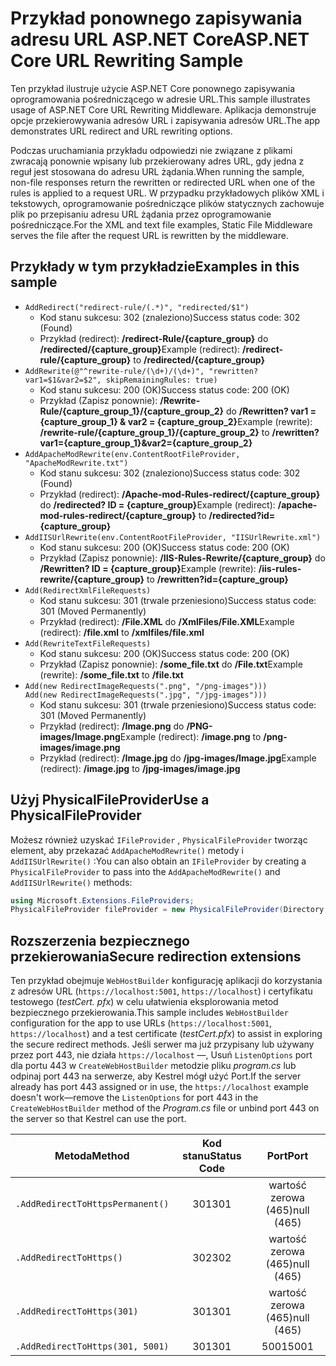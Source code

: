 # <a name="aspnet-core-url-rewriting-sample"></a><span data-ttu-id="90472-101">Przykład ponownego zapisywania adresu URL ASP.NET Core</span><span class="sxs-lookup"><span data-stu-id="90472-101">ASP.NET Core URL Rewriting Sample</span></span>

<span data-ttu-id="90472-102">Ten przykład ilustruje użycie ASP.NET Core ponownego zapisywania oprogramowania pośredniczącego w adresie URL.</span><span class="sxs-lookup"><span data-stu-id="90472-102">This sample illustrates usage of ASP.NET Core URL Rewriting Middleware.</span></span> <span data-ttu-id="90472-103">Aplikacja demonstruje opcje przekierowywania adresów URL i zapisywania adresów URL.</span><span class="sxs-lookup"><span data-stu-id="90472-103">The app demonstrates URL redirect and URL rewriting options.</span></span>

<span data-ttu-id="90472-104">Podczas uruchamiania przykładu odpowiedzi nie związane z plikami zwracają ponownie wpisany lub przekierowany adres URL, gdy jedna z reguł jest stosowana do adresu URL żądania.</span><span class="sxs-lookup"><span data-stu-id="90472-104">When running the sample, non-file responses return the rewritten or redirected URL when one of the rules is applied to a request URL.</span></span> <span data-ttu-id="90472-105">W przypadku przykładowych plików XML i tekstowych, oprogramowanie pośredniczące plików statycznych zachowuje plik po przepisaniu adresu URL żądania przez oprogramowanie pośredniczące.</span><span class="sxs-lookup"><span data-stu-id="90472-105">For the XML and text file examples, Static File Middleware serves the file after the request URL is rewritten by the middleware.</span></span>

## <a name="examples-in-this-sample"></a><span data-ttu-id="90472-106">Przykłady w tym przykładzie</span><span class="sxs-lookup"><span data-stu-id="90472-106">Examples in this sample</span></span>

* `AddRedirect("redirect-rule/(.*)", "redirected/$1")`
  - <span data-ttu-id="90472-107">Kod stanu sukcesu: 302 (znaleziono)</span><span class="sxs-lookup"><span data-stu-id="90472-107">Success status code: 302 (Found)</span></span>
  - <span data-ttu-id="90472-108">Przykład (redirect): **/redirect-Rule/{capture_group}** do **/redirected/{capture_group}**</span><span class="sxs-lookup"><span data-stu-id="90472-108">Example (redirect): **/redirect-rule/{capture_group}** to **/redirected/{capture_group}**</span></span>
* `AddRewrite(@"^rewrite-rule/(\d+)/(\d+)", "rewritten?var1=$1&var2=$2", skipRemainingRules: true)`
  - <span data-ttu-id="90472-109">Kod stanu sukcesu: 200 (OK)</span><span class="sxs-lookup"><span data-stu-id="90472-109">Success status code: 200 (OK)</span></span>
  - <span data-ttu-id="90472-110">Przykład (Zapisz ponownie): **/Rewrite-Rule/{capture_group_1}/{capture_group_2}** do **/Rewritten? var1 = {capture_group_1} & var2 = {capture_group_2}**</span><span class="sxs-lookup"><span data-stu-id="90472-110">Example (rewrite): **/rewrite-rule/{capture_group_1}/{capture_group_2}** to **/rewritten?var1={capture_group_1}&var2={capture_group_2}**</span></span>
* `AddApacheModRewrite(env.ContentRootFileProvider, "ApacheModRewrite.txt")`
  - <span data-ttu-id="90472-111">Kod stanu sukcesu: 302 (znaleziono)</span><span class="sxs-lookup"><span data-stu-id="90472-111">Success status code: 302 (Found)</span></span>
  - <span data-ttu-id="90472-112">Przykład (redirect): **/Apache-mod-Rules-redirect/{capture_group}** do **/redirected? ID = {capture_group}**</span><span class="sxs-lookup"><span data-stu-id="90472-112">Example (redirect): **/apache-mod-rules-redirect/{capture_group}** to **/redirected?id={capture_group}**</span></span>
* `AddIISUrlRewrite(env.ContentRootFileProvider, "IISUrlRewrite.xml")`
  - <span data-ttu-id="90472-113">Kod stanu sukcesu: 200 (OK)</span><span class="sxs-lookup"><span data-stu-id="90472-113">Success status code: 200 (OK)</span></span>
  - <span data-ttu-id="90472-114">Przykład (Zapisz ponownie): **/IIS-Rules-Rewrite/{capture_group}** do **/Rewritten? ID = {capture_group}**</span><span class="sxs-lookup"><span data-stu-id="90472-114">Example (rewrite): **/iis-rules-rewrite/{capture_group}** to **/rewritten?id={capture_group}**</span></span>
* `Add(RedirectXmlFileRequests)`
  - <span data-ttu-id="90472-115">Kod stanu sukcesu: 301 (trwale przeniesiono)</span><span class="sxs-lookup"><span data-stu-id="90472-115">Success status code: 301 (Moved Permanently)</span></span>
  - <span data-ttu-id="90472-116">Przykład (redirect): **/File.XML** do **/XmlFiles/File.XML**</span><span class="sxs-lookup"><span data-stu-id="90472-116">Example (redirect): **/file.xml** to **/xmlfiles/file.xml**</span></span>
* `Add(RewriteTextFileRequests)`
  - <span data-ttu-id="90472-117">Kod stanu sukcesu: 200 (OK)</span><span class="sxs-lookup"><span data-stu-id="90472-117">Success status code: 200 (OK)</span></span>
  - <span data-ttu-id="90472-118">Przykład (Zapisz ponownie): **/some_file.txt** do **/File.txt**</span><span class="sxs-lookup"><span data-stu-id="90472-118">Example (rewrite): **/some_file.txt** to **/file.txt**</span></span>
* `Add(new RedirectImageRequests(".png", "/png-images")))`<br>`Add(new RedirectImageRequests(".jpg", "/jpg-images")))`
  - <span data-ttu-id="90472-119">Kod stanu sukcesu: 301 (trwale przeniesiono)</span><span class="sxs-lookup"><span data-stu-id="90472-119">Success status code: 301 (Moved Permanently)</span></span>
  - <span data-ttu-id="90472-120">Przykład (redirect): **/Image.png** do **/PNG-images/Image.png**</span><span class="sxs-lookup"><span data-stu-id="90472-120">Example (redirect): **/image.png** to **/png-images/image.png**</span></span>
  - <span data-ttu-id="90472-121">Przykład (redirect): **/Image.jpg** do **/jpg-images/Image.jpg**</span><span class="sxs-lookup"><span data-stu-id="90472-121">Example (redirect): **/image.jpg** to **/jpg-images/image.jpg**</span></span>

## <a name="use-a-physicalfileprovider"></a><span data-ttu-id="90472-122">Użyj PhysicalFileProvider</span><span class="sxs-lookup"><span data-stu-id="90472-122">Use a PhysicalFileProvider</span></span>

<span data-ttu-id="90472-123">Możesz również uzyskać `IFileProvider` , `PhysicalFileProvider` tworząc element, aby przekazać `AddApacheModRewrite()` metody i `AddIISUrlRewrite()` :</span><span class="sxs-lookup"><span data-stu-id="90472-123">You can also obtain an `IFileProvider` by creating a `PhysicalFileProvider` to pass into the `AddApacheModRewrite()` and `AddIISUrlRewrite()` methods:</span></span>

```csharp
using Microsoft.Extensions.FileProviders;
PhysicalFileProvider fileProvider = new PhysicalFileProvider(Directory.GetCurrentDirectory());
```

## <a name="secure-redirection-extensions"></a><span data-ttu-id="90472-124">Rozszerzenia bezpiecznego przekierowania</span><span class="sxs-lookup"><span data-stu-id="90472-124">Secure redirection extensions</span></span>

<span data-ttu-id="90472-125">Ten przykład obejmuje `WebHostBuilder` konfigurację aplikacji do korzystania z adresów URL (`https://localhost:5001`, `https://localhost`) i certyfikatu testowego (*testCert. pfx*) w celu ułatwienia eksplorowania metod bezpiecznego przekierowania.</span><span class="sxs-lookup"><span data-stu-id="90472-125">This sample includes `WebHostBuilder` configuration for the app to use URLs (`https://localhost:5001`, `https://localhost`) and a test certificate (*testCert.pfx*) to assist in exploring the secure redirect methods.</span></span> <span data-ttu-id="90472-126">Jeśli serwer ma już przypisany lub używany przez port 443, nie działa `https://localhost` &mdash;, Usuń `ListenOptions` port dla portu 443 w `CreateWebHostBuilder` metodzie pliku *program.cs* lub odpinaj port 443 na serwerze, aby Kestrel mógł użyć Port.</span><span class="sxs-lookup"><span data-stu-id="90472-126">If the server already has port 443 assigned or in use, the `https://localhost` example doesn't work&mdash;remove the `ListenOptions` for port 443 in the `CreateWebHostBuilder` method of the *Program.cs* file or unbind port 443 on the server so that Kestrel can use the port.</span></span>

| <span data-ttu-id="90472-127">Metoda</span><span class="sxs-lookup"><span data-stu-id="90472-127">Method</span></span>                           | <span data-ttu-id="90472-128">Kod stanu</span><span class="sxs-lookup"><span data-stu-id="90472-128">Status Code</span></span> |    <span data-ttu-id="90472-129">Port</span><span class="sxs-lookup"><span data-stu-id="90472-129">Port</span></span>    |
| -------------------------------- | :---------: | :--------: |
| `.AddRedirectToHttpsPermanent()` |     <span data-ttu-id="90472-130">301</span><span class="sxs-lookup"><span data-stu-id="90472-130">301</span></span>     | <span data-ttu-id="90472-131">wartość zerowa (465)</span><span class="sxs-lookup"><span data-stu-id="90472-131">null (465)</span></span> |
| `.AddRedirectToHttps()`          |     <span data-ttu-id="90472-132">302</span><span class="sxs-lookup"><span data-stu-id="90472-132">302</span></span>     | <span data-ttu-id="90472-133">wartość zerowa (465)</span><span class="sxs-lookup"><span data-stu-id="90472-133">null (465)</span></span> |
| `.AddRedirectToHttps(301)`       |     <span data-ttu-id="90472-134">301</span><span class="sxs-lookup"><span data-stu-id="90472-134">301</span></span>     | <span data-ttu-id="90472-135">wartość zerowa (465)</span><span class="sxs-lookup"><span data-stu-id="90472-135">null (465)</span></span> |
| `.AddRedirectToHttps(301, 5001)` |     <span data-ttu-id="90472-136">301</span><span class="sxs-lookup"><span data-stu-id="90472-136">301</span></span>     |    <span data-ttu-id="90472-137">5001</span><span class="sxs-lookup"><span data-stu-id="90472-137">5001</span></span>    |
